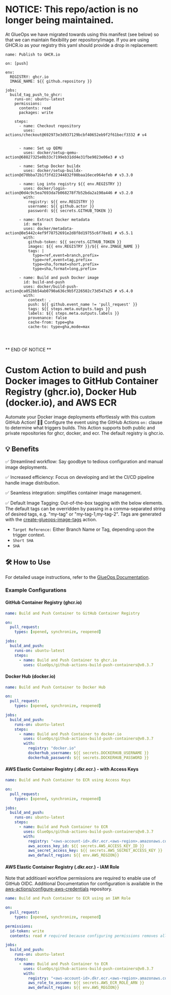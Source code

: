 # **NOTICE: This repo/action is no longer being maintained.** 


At GlueOps we have migrated towards using this manifest (see below) so that we can maintain flexibility per repository/image. If you are using GHCR.io as your registry this yaml should provide a drop in replacement:


```
name: Publish to GHCR.io
 
on: [push]

env:
  REGISTRY: ghcr.io
  IMAGE_NAME: ${{ github.repository }}

jobs:
  build_tag_push_to_ghcr:
    runs-on: ubuntu-latest
    permissions:
      contents: read
      packages: write

    steps:
      - name: Checkout repository
        uses: actions/checkout@692973e3d937129bcbf40652eb9f2f61becf3332 # v4

          
      - name: Set up QEMU
        uses: docker/setup-qemu-action@68827325e0b33c7199eb31dd4e31fbe9023e06e3 # v3

      - name: Setup Docker buildx
        uses: docker/setup-buildx-action@d70bba72b1f3fd22344832f00baa16ece964efeb # v3.3.0

      - name: Log into registry ${{ env.REGISTRY }}
        uses: docker/login-action@0d4c9c5ea7693da7b068278f7b52bda2a190a446 # v3.2.0
        with:
          registry: ${{ env.REGISTRY }}
          username: ${{ github.actor }}
          password: ${{ secrets.GITHUB_TOKEN }}

      - name: Extract Docker metadata
        id: meta
        uses: docker/metadata-action@8e5442c4ef9f78752691e2d8f8d19755c6f78e81 # v5.5.1
        with:
          github-token: ${{ secrets.GITHUB_TOKEN }}
          images: ${{ env.REGISTRY }}/${{ env.IMAGE_NAME }}
          tags: |
            type=ref,event=branch,prefix=
            type=ref,event=tag,prefix=
            type=sha,format=short,prefix=
            type=sha,format=long,prefix=

      - name: Build and push Docker image
        id: build-and-push
        uses: docker/build-push-action@ca052bb54ab0790a636c9b5f226502c73d547a25 # v5.4.0
        with:
          context: .
          push: ${{ github.event_name != 'pull_request' }}
          tags: ${{ steps.meta.outputs.tags }}
          labels: ${{ steps.meta.outputs.labels }}
          provenance: false
          cache-from: type=gha
          cache-to: type=gha,mode=max




```





** END OF NOTICE **



# Custom Action to build and push Docker images to GitHub Container Registry (ghcr.io), Docker Hub (docker.io), and AWS ECR

Automate your Docker image deployments effortlessly with this custom GitHub Action! 🚀💪
Configure the event using the GitHub Actions `on:` clause to determine what triggers builds.
This Action supports both public and private repositories for ghcr, docker, and ecr.
The default registry is ghcr.io.

## 💡 Benefits

✅ Streamlined workflow: Say goodbye to tedious configuration and manual image deployments.

✅ Increased efficiency: Focus on developing and let the CI/CD pipeline handle image distribution.

✅ Seamless integration: simplifies container image management.

✅ Default Image Tagging: Out-of-the-box tagging with the below elements.  The default tags can be overridden by passing in a comma-separated string of desired tags, e.g. "my-tag" or "my-tag-1,my-tag-2".  Tags are generated with the [create-glueops-image-tags](https://github.com/marketplace/actions/create-glueops-image-tags) action.

* `Target Reference:` Either Branch Name or Tag, depending upon the trigger context.
* `Short SHA`
* `SHA`

## 🛠️ How to Use

For detailed usage instructions, refer to the [GlueOps Documentation](https://glueops.dev/docs/deploy-applications/deploy-hello-world-to-glueops#add-ci-to-publish-a-docker-image-to-github-container-registry).

### Example Configurations

#### **GitHub Container Registry (ghcr.io)**

```yaml
name: Build and Push Container to GitHub Container Registry

on:
  pull_request:
    types: [opened, synchronize, reopened]

jobs:
  build_and_push:
    runs-on: ubuntu-latest
    steps:
      - name: Build and Push Container to ghcr.io
        uses: GlueOps/github-actions-build-push-containers@v0.3.7
```

#### **Docker Hub (docker.io)**

```yaml
name: Build and Push Container to Docker Hub

on:
  pull_request:
    types: [opened, synchronize, reopened]

jobs:
  build_and_push:
    runs-on: ubuntu-latest
    steps:
      - name: Build and Push Container to docker.io
        uses: GlueOps/github-actions-build-push-containers@v0.3.7
        with:
          registry: "docker.io"
          dockerhub_username: ${{ secrets.DOCKERHUB_USERNAME }}
          dockerhub_password: ${{ secrets.DOCKERHUB_PASSWORD }}
```

#### **AWS Elastic Container Registry (.dkr.ecr.) - with Access Keys**

```yaml
name: Build and Push Container to ECR using Access Keys

on:
  pull_request:
    types: [opened, synchronize, reopened]

jobs:
  build_and_push:
    runs-on: ubuntu-latest
    steps:
      - name: Build and Push Container to ECR
        uses: GlueOps/github-actions-build-push-containers@v0.3.7
        with:
          registry: "<aws-account-id>.dkr.ecr.<aws-region>.amazonaws.com"
          aws_access_key_id: ${{ secrets.AWS_ACCESS_KEY_ID }}
          aws_secret_access_key: ${{ secrets.AWS_SECRET_ACCESS_KEY }}
          aws_default_region: ${{ env.AWS_REGION}}
```

#### **AWS Elastic Container Registry (.dkr.ecr.) - IAM Role**

Note that additioanl workflow permissions are required to enable use of GitHub OIDC.  Additional Documentation for configuration is available in the [aws-actions/configure-aws-credentials](https://github.com/aws-actions/configure-aws-credentials#oidc) repository.

```yaml
name: Build and Push Container to ECR using an IAM Role

on:
  pull_request:
    types: [opened, synchronize, reopened]

permissions:
  id-token: write
  contents: read # required because configuring permissions removes all permissions not declared

jobs:
  build_and_push:
    runs-on: ubuntu-latest
    steps:
      - name: Build and Push Container to ECR
        uses: GlueOps/github-actions-build-push-containers@v0.3.7
        with:
          registry: "<aws-account-id>.dkr.ecr.<aws-region>.amazonaws.com"
          aws_role_to_assume: ${{ secrets.AWS_ECR_ROLE_ARN }}
          aws_default_region: ${{ env.AWS_REGION}}
```
